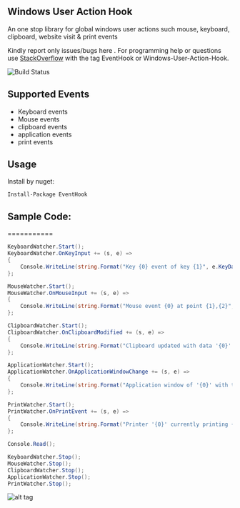 ## Windows User Action Hook

An one stop library for global windows user actions such mouse, keyboard, clipboard, website visit  &amp; print events

Kindly report only issues/bugs here . For programming help or questions use [StackOverflow](http://stackoverflow.com/questions/tagged/windows-user-action-hook) with the tag EventHook or Windows-User-Action-Hook.

![Build Status](https://ci.appveyor.com/api/projects/status/htea647ukrgg4qcl?svg=true)

## Supported Events

* Keyboard events
* Mouse events
* clipboard events
* application events
* print events

## Usage

Install by nuget:

    Install-Package EventHook


## Sample Code:
===========
```csharp
KeyboardWatcher.Start();
KeyboardWatcher.OnKeyInput += (s, e) =>
{
    Console.WriteLine(string.Format("Key {0} event of key {1}", e.KeyData.EventType, e.KeyData.Keyname));
};

MouseWatcher.Start();
MouseWatcher.OnMouseInput += (s, e) =>
{
    Console.WriteLine(string.Format("Mouse event {0} at point {1},{2}", e.Message.ToString(), e.Point.x, e.Point.y));
};

ClipboardWatcher.Start();
ClipboardWatcher.OnClipboardModified += (s, e) =>
{
    Console.WriteLine(string.Format("Clipboard updated with data '{0}' of format {1}", e.Data, e.DataFormat.ToString()));
};

ApplicationWatcher.Start();
ApplicationWatcher.OnApplicationWindowChange += (s, e) =>
{
    Console.WriteLine(string.Format("Application window of '{0}' with the title '{1}' was {2}", e.ApplicationData.AppName, e.ApplicationData.AppTitle, e.Event));
};

PrintWatcher.Start();
PrintWatcher.OnPrintEvent += (s, e) =>
{
    Console.WriteLine(string.Format("Printer '{0}' currently printing {1} pages.", e.EventData.PrinterName, e.EventData.Pages));
};

Console.Read();

KeyboardWatcher.Stop();
MouseWatcher.Stop();
ClipboardWatcher.Stop();
ApplicationWatcher.Stop();
PrintWatcher.Stop(); 
```


![alt tag](https://raw.githubusercontent.com/titanium007/Windows-User-Action-Hook/master/src/Tests/EventHook.Tests/Capture.PNG)
